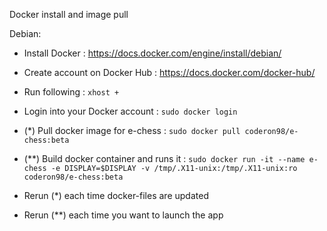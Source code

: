 Docker install and image pull

Debian:
- Install Docker : https://docs.docker.com/engine/install/debian/
- Create account on Docker Hub : https://docs.docker.com/docker-hub/

- Run following : `xhost +`

- Login into your Docker account : `sudo docker login`
- (*) Pull docker image for e-chess : `sudo docker pull coderon98/e-chess:beta`
- (**) Build docker container and runs it : `sudo docker run -it --name e-chess -e DISPLAY=$DISPLAY -v /tmp/.X11-unix:/tmp/.X11-unix:ro coderon98/e-chess:beta`

- Rerun (*) each time docker-files are updated
- Rerun (**) each time you want to launch the app


